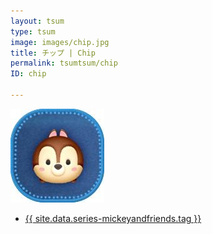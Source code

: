 ```yaml
---
layout: tsum
type: tsum
image: images/chip.jpg
title: チップ | Chip
permalink: tsumtsum/chip
ID: chip

---
```

<img class="ui image" src="../images/chip.jpg">

* <a href="{{ site.data.series-mickeyandfriends.url }}">{{ site.data.series-mickeyandfriends.tag }}</a>
